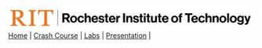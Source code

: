 [<img width=900 src="../img/logo_rit.png?raw=yes">](../README.md)   
[Home](../README.md) |
[Crash Course](../schedule.md) |
[Labs](labs.md) |
[Presentation](presentation.md) |

